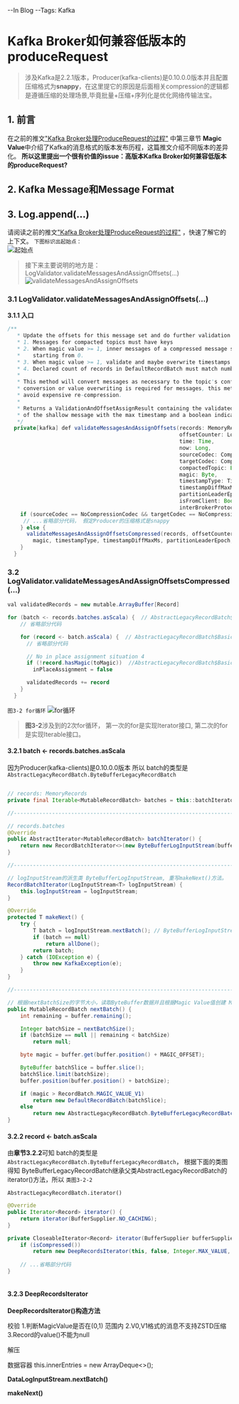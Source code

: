 --In Blog
--Tags: Kafka

# Kafka Broker如何兼容低版本的produceRequest

> 涉及Kafka是2.2.1版本，Producer(kafka-clients)是0.10.0.0版本并且配置压缩格式为**snappy**，在这里提它的原因是后面相关compression的逻辑都是遵循压缩的处理场景,毕竟批量+压缩+序列化是优化网络传输法宝。

## 1. 前言
在之前的推文["Kafka Broker处理ProduceRequest的过程"](https://mp.weixin.qq.com/s/4siSxGScg1wqI6H7NKLVCw) 中第三章节 **Magic Value**中介绍了Kafka的消息格式的版本发布历程，这篇推文介绍不同版本的差异化。 **所以这里提出一个很有价值的issue：高版本Kafka Broker如何兼容低版本的produceRequest?** 

## 2. Kafka Message和Message Format


## 3. Log.append(...)
请阅读之前的推文["Kafka Broker处理ProduceRequest的过程"](https://mp.weixin.qq.com/s/4siSxGScg1wqI6H7NKLVCw) ，快速了解它的上下文。
`下图标识出起始点：`  
![起始点](images/broker_oldmessageformat01.png)

>接下来主要说明的地方是： LogValidator.validateMessagesAndAssignOffsets(...)
![validateMessagesAndAssignOffsets](images/broker_oldmessageformat02.png)

### 3.1 LogValidator.validateMessagesAndAssignOffsets(...)

**3.1.1 入口**
```java
/**
   * Update the offsets for this message set and do further validation on messages including:
   * 1. Messages for compacted topics must have keys
   * 2. When magic value >= 1, inner messages of a compressed message set must have monotonically increasing offsets
   *    starting from 0.
   * 3. When magic value >= 1, validate and maybe overwrite timestamps of messages.
   * 4. Declared count of records in DefaultRecordBatch must match number of valid records contained therein.
   *
   * This method will convert messages as necessary to the topic's configured message format version. If no format
   * conversion or value overwriting is required for messages, this method will perform in-place operations to
   * avoid expensive re-compression.
   *
   * Returns a ValidationAndOffsetAssignResult containing the validated message set, maximum timestamp, the offset
   * of the shallow message with the max timestamp and a boolean indicating whether the message sizes may have changed.
   */
  private[kafka] def validateMessagesAndAssignOffsets(records: MemoryRecords,
                                                      offsetCounter: LongRef,
                                                      time: Time,
                                                      now: Long,
                                                      sourceCodec: CompressionCodec,
                                                      targetCodec: CompressionCodec,
                                                      compactedTopic: Boolean,
                                                      magic: Byte,
                                                      timestampType: TimestampType,
                                                      timestampDiffMaxMs: Long,
                                                      partitionLeaderEpoch: Int,
                                                      isFromClient: Boolean,
                                                      interBrokerProtocolVersion: ApiVersion): ValidationAndOffsetAssignResult = {
    if (sourceCodec == NoCompressionCodec && targetCodec == NoCompressionCodec) {
     // ...省略部分代码， 假定Producer的压缩格式是snappy
    } else {
      validateMessagesAndAssignOffsetsCompressed(records, offsetCounter, time, now, sourceCodec, targetCodec, compactedTopic,
        magic, timestampType, timestampDiffMaxMs, partitionLeaderEpoch, isFromClient, interBrokerProtocolVersion)
    }
  }
```


### 3.2 LogValidator.validateMessagesAndAssignOffsetsCompressed(...)

```java
val validatedRecords = new mutable.ArrayBuffer[Record]

for (batch <- records.batches.asScala) {  // AbstractLegacyRecordBatch$BasicLegacyRecordBatch
    // 省略部分代码

    for (record <- batch.asScala) {  // AbstractLegacyRecordBatch$BasicLegacyRecordBatch
      // 省略部分代码

      // No in place assignment situation 4
      if (!record.hasMagic(toMagic))  //AbstractLegacyRecordBatch$BasicLegacyRecordBatch
        inPlaceAssignment = false

      validatedRecords += record
    }
  }
```

`图3-2 for循环` 
![for循环](images/broker_oldmessageformat03.png)

>**图3-2**涉及到的2次for循环， 第一次的for是实现Iterator<T>接口, 第二次的for是实现Iterable<T>接口。

#### 3.2.1 batch <- records.batches.asScala
因为Producer(kafka-clients)是0.10.0.0版本 所以 batch的类型是 `AbstractLegacyRecordBatch.ByteBufferLegacyRecordBatch`
```java

// records: MemoryRecords
private final Iterable<MutableRecordBatch> batches = this::batchIterator;

//--------------------------------------------------------------------------

// records.batches
@Override
public AbstractIterator<MutableRecordBatch> batchIterator() {
    return new RecordBatchIterator<>(new ByteBufferLogInputStream(buffer.duplicate(), Integer.MAX_VALUE));
}

//--------------------------------------------------------------------------

// logInputStream的派生类 ByteBufferLogInputStream, 重写makeNext()方法。
RecordBatchIterator(LogInputStream<T> logInputStream) {
    this.logInputStream = logInputStream;
}

@Override
protected T makeNext() {
    try {
        T batch = logInputStream.nextBatch(); // ByteBufferLogInputStream
        if (batch == null)
            return allDone();
        return batch;
    } catch (IOException e) {
        throw new KafkaException(e);
    }
}

//--------------------------------------------------------------------------

// 根据nextBatchSize的字节大小，读取ByteBuffer数据并且根据Magic Value值创建 MutableRecordBatch的派生类。
public MutableRecordBatch nextBatch() {
    int remaining = buffer.remaining();

    Integer batchSize = nextBatchSize();
    if (batchSize == null || remaining < batchSize)
        return null;

    byte magic = buffer.get(buffer.position() + MAGIC_OFFSET);

    ByteBuffer batchSlice = buffer.slice();
    batchSlice.limit(batchSize);
    buffer.position(buffer.position() + batchSize);

    if (magic > RecordBatch.MAGIC_VALUE_V1)
        return new DefaultRecordBatch(batchSlice);
    else 
        return new AbstractLegacyRecordBatch.ByteBufferLegacyRecordBatch(batchSlice);
}
```

#### 3.2.2 record <- batch.asScala
由**章节3.2.2**可知 batch的类型是 `AbstractLegacyRecordBatch.ByteBufferLegacyRecordBatch`， 根据下面的类图得知 ByteBufferLegacyRecordBatch继承父类AbstractLegacyRecordBatch的iterator()方法，所以 
`类图3-2-2`


`AbstractLegacyRecordBatch.iterator()`
```java
@Override
public Iterator<Record> iterator() {
    return iterator(BufferSupplier.NO_CACHING);
}

private CloseableIterator<Record> iterator(BufferSupplier bufferSupplier) {
    if (isCompressed())
        return new DeepRecordsIterator(this, false, Integer.MAX_VALUE, bufferSupplier);
    
    // ...省略部分代码
}
    
```

#### 3.2.3 DeepRecordsIterator


**DeepRecordsIterator()构造方法**


校验
1.判断MagicValue是否在(0,1) 范围内
2.V0,V1格式的消息不支持ZSTD压缩
3.Record的value()不能为null

解压


数据容器
this.innerEntries = new ArrayDeque<>();



**DataLogInputStream.nextBatch()**



**makeNext()**



